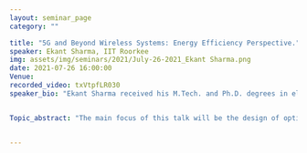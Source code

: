 ```yaml
---
layout: seminar_page
category: ""

title: "5G and Beyond Wireless Systems: Energy Efficiency Perspective."
speaker: Ekant Sharma, IIT Roorkee
img: assets/img/seminars/2021/July-26-2021_Ekant Sharma.png
date: 2021-07-26 16:00:00 
Venue: 
recorded_video: txVtpfLR030
speaker_bio: "Ekant Sharma received his M.Tech. and Ph.D. degrees in electrical engineering from the Signal Processing, Communication and Networks Group, Department of Electrical Engineering, Indian Institute of Technology Kanpur, India, in May 2011 and May 2020, respectively. From 2011 to 2012, he was with the IBM-Indian Software Lab and worked as an Associate Software Engineer. From August 2019 to January 2021, he worked at 5G Testbed Lab, Indian Institute of Technology Kanpur where he designed base station hardware and software algorithms for 5G NR. He is currently working as an Assistant Professor at the Indian Institute of Technology Roorkee. His Ph.D. thesis received an outstanding thesis award and it was also chosen for the category: SPCOM Best Doctoral Dissertation—Honourable Mention at IEEE SPCOM conference. His research interests are within the areas of wireless communications systems, with a special focus on 5G and beyond wireless systems, energy efficiency, and optimization."


Topic_abstract: "The main focus of this talk will be the design of optimization algorithms for next-generation wireless communication systems, that can provide multi-gigabit data rates and can improve energy consumption and spectrum utilization by orders of magnitude. Several key technologies have emerged in the recent past to make this vision feasible, including full-duplex cooperative wireless communication methods, intelligent reflecting surfaces, cell-free (cloud radio) networks, and non-orthogonal multiple access technologies, among others. Billions of subscribers around the world depend on their mobile phones for their professional and private lives. This, however, comes at the cost of increasing energy consumption. EE metric, which relies on the Pareto-optimality between throughput and energy consumption, has recently drawn attention as a useful performance measure. Motivated by the need to save energy, we will discuss about some energy"


---
```



